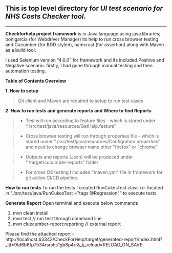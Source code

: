 **This is top level directory for _UI test scenario for NHS Costs Checker tool_.**
---
---
**Checkforhelp project framework** is in Java language using java libraries; bonigarcia (for Webdriver Manager) its help to run cross browser testing and Cucumber (for BDD styled),  hamcrust (for assertion) along with Maven as a build tool.

I used Selenium version “4.0.0” for framework and its included Positive and Negative scenario. firstly, I had gone through manual testing and then automation testing.

**Table of Contents Overview**

**1. How to setup**
>Git client and Maven are required to setup to run test cases

**2. How to run tests and generate reports and Where to find Reports**

>* Test will run according to feature files - which is stored under “./src/test/java/resources/GetHelp.feature” 

>* Cross browser testing will run through properties file  - which is stored under  “./src/test/java/resources/Configration.properties” and need to change browser name ether "firefox" or "chrome"

>* Outputs and reports (Json) will be produced under “./target/cucumber-reports” folder

>* For cross OS testing I included "maven.yml" file in framework for git action CI/CD pipeline. 



**How to run tests**
To run the tests I created RunCukesTest class i.e. located in "./src/test/java/RunCukesTest ="tags @Regression"" to execute tests

**Generate Report**
Open terminal and execute below commands
1.	mvn clean install  
2.	mvn test  // run test through command line
3.	mvn cluecumber-report:reporting  // external report

Please find the attached report - http://localhost:63342/CheckForHelp/target/generated-report/index.html?_ijt=9td6b6fp7b34rsrshs1gb8p4rr&_ij_reload=RELOAD_ON_SAVE


 
